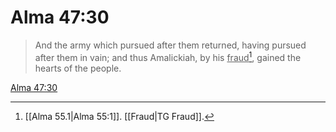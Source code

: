 # Alma 47:30

> And the army which pursued after them returned, having pursued after them in vain; and thus Amalickiah, by his <u>fraud</u>[^a], gained the hearts of the people.

[Alma 47:30](https://www.churchofjesuschrist.org/study/scriptures/bofm/alma/47?lang=eng&id=p30#p30)


[^a]: [[Alma 55.1|Alma 55:1]]. [[Fraud|TG Fraud]].  
